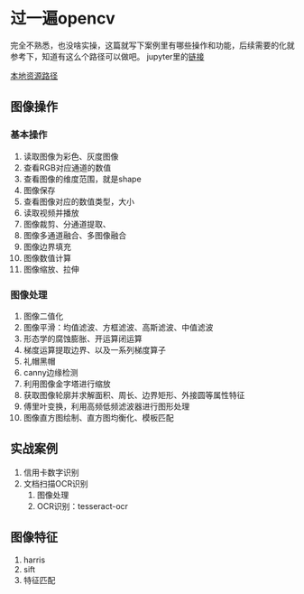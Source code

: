 # 过一遍opencv
完全不熟悉，也没啥实操，这篇就写下案例里有哪些操作和功能，后续需要的化就参考下，知道有这么个路径可以做吧。
jupyter里的[链接](http://localhost:8888/tree/dataProcessing/opencvTutor)

[本地资源路径](../jupyter/1opencv)

## 图像操作
### 基本操作
1. 读取图像为彩色、灰度图像
2. 查看RGB对应通道的数值
3. 查看图像的维度范围，就是shape
4. 图像保存
5. 查看图像对应的数值类型，大小
6. 读取视频并播放
7. 图像裁剪、分通道提取、
8. 图像多通道融合、多图像融合
9. 图像边界填充
10. 图像数值计算
11. 图像缩放、拉伸

### 图像处理
1. 图像二值化
2. 图像平滑：均值滤波、方框滤波、高斯滤波、中值滤波
3. 形态学的腐蚀膨胀、开运算闭运算
4. 梯度运算提取边界、以及一系列梯度算子
5. 礼帽黑帽
6. canny边缘检测
7. 利用图像金字塔进行缩放
8. 获取图像轮廓并求解面积、周长、边界矩形、外接圆等属性特征
9. 傅里叶变换，利用高频低频滤波器进行图形处理
10. 图像直方图绘制、直方图均衡化、模板匹配

## 实战案例
1. 信用卡数字识别
2. 文档扫描OCR识别
   1) 图像处理
   2) OCR识别：tesseract-ocr

## 图像特征
1. harris
2. sift
3. 特征匹配

